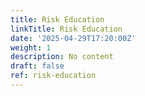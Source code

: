 ```yaml
---
title: Risk Education
linkTitle: Risk Education
date: '2025-04-29T17:20:00Z'
weight: 1
description: No content
draft: false
ref: risk-education
---
```


